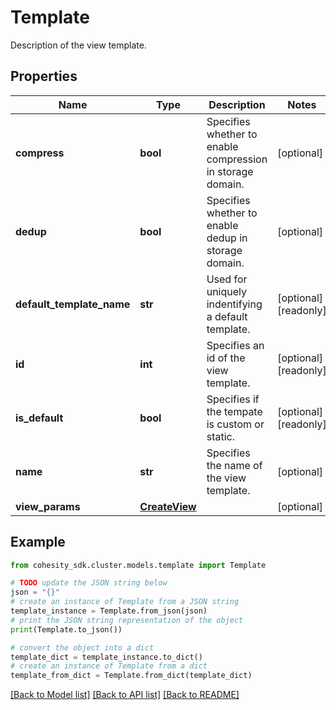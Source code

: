 # Template

Description of the view template.

## Properties

Name | Type | Description | Notes
------------ | ------------- | ------------- | -------------
**compress** | **bool** | Specifies whether to enable compression in storage domain. | [optional] 
**dedup** | **bool** | Specifies whether to enable dedup in storage domain. | [optional] 
**default_template_name** | **str** | Used for uniquely indentifying a default template. | [optional] [readonly] 
**id** | **int** | Specifies an id of the view template. | [optional] [readonly] 
**is_default** | **bool** | Specifies if the tempate is custom or static. | [optional] [readonly] 
**name** | **str** | Specifies the name of the view template. | [optional] 
**view_params** | [**CreateView**](CreateView.md) |  | [optional] 

## Example

```python
from cohesity_sdk.cluster.models.template import Template

# TODO update the JSON string below
json = "{}"
# create an instance of Template from a JSON string
template_instance = Template.from_json(json)
# print the JSON string representation of the object
print(Template.to_json())

# convert the object into a dict
template_dict = template_instance.to_dict()
# create an instance of Template from a dict
template_from_dict = Template.from_dict(template_dict)
```
[[Back to Model list]](../README.md#documentation-for-models) [[Back to API list]](../README.md#documentation-for-api-endpoints) [[Back to README]](../README.md)


